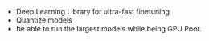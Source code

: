 - Deep Learning Library for ultra-fast finetuning
- Quantize models
- be able to run the largest models while being GPU Poor. 
